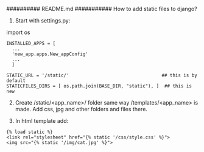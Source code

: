 ##########  README.md  ###########
How to add static files to django?

1) Start with settings.py:

import os

```
INSTALLED_APPS = [
  ...
  'new_app.apps.New_appConfig'
  ...
  ]
  ```
``` 
STATIC_URL = '/static/'                                  ## this is by default
STATICFILES_DIRS = [ os.path.join(BASE_DIR, "static"), ]  ## this is new
```

2) Create /static/<app_name>/ folder same way /templates/<app_name> is made.
   Add css, jpg and other folders and files there.

3) In html template add:
```
{% load static %}
<link rel="stylesheet" href="{% static '/css/style.css' %}">
<img src="{% static '/img/cat.jpg' %}">
```
